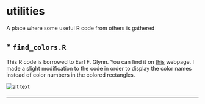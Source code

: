 # utilities
A place where some useful R code from others is gathered


## * `find_colors.R`

This R code is borrowed to Earl F. Glynn. You can find it on [this](http://research.stowers-institute.org/efg/R/Color/Chart/) webpage. I made a slight modification to the code in order to display the color names instead of color numbers in the colored rectangles. 

![alt text](http://googledrive.com/host/0B-FIusWb7o6PfjdhbUJncm1mdjM1NnQ1TWl6MHhZUnNRZjd6RkUtUVo5WlFsVURTV0lvQjA/colors.tiff "The results of plotting colors with their names")

####

---